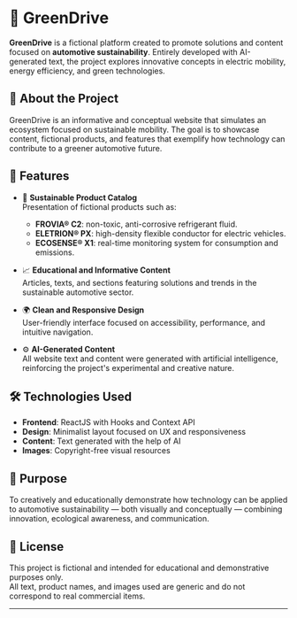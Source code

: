# 🌱 GreenDrive

**GreenDrive** is a fictional platform created to promote solutions and content focused on **automotive sustainability**. Entirely developed with AI-generated text, the project explores innovative concepts in electric mobility, energy efficiency, and green technologies.

## 🚗 About the Project

GreenDrive is an informative and conceptual website that simulates an ecosystem focused on sustainable mobility. The goal is to showcase content, fictional products, and features that exemplify how technology can contribute to a greener automotive future.

## 🌟 Features

- 🔋 **Sustainable Product Catalog**  
  Presentation of fictional products such as:
  - **FROVIA® C2**: non-toxic, anti-corrosive refrigerant fluid.  
  - **ELETRION® PX**: high-density flexible conductor for electric vehicles.  
  - **ECOSENSE® X1**: real-time monitoring system for consumption and emissions.

- 📈 **Educational and Informative Content**  
  Articles, texts, and sections featuring solutions and trends in the sustainable automotive sector.

- 🌍 **Clean and Responsive Design**  
  User-friendly interface focused on accessibility, performance, and intuitive navigation.

- ⚙️ **AI-Generated Content**  
  All website text and content were generated with artificial intelligence, reinforcing the project's experimental and creative nature.

## 🛠️ Technologies Used

- **Frontend**: ReactJS with Hooks and Context API  
- **Design**: Minimalist layout focused on UX and responsiveness  
- **Content**: Text generated with the help of AI  
- **Images**: Copyright-free visual resources

## 🚀 Purpose

To creatively and educationally demonstrate how technology can be applied to automotive sustainability — both visually and conceptually — combining innovation, ecological awareness, and communication.

## 📄 License

This project is fictional and intended for educational and demonstrative purposes only.  
All text, product names, and images used are generic and do not correspond to real commercial items.

---
